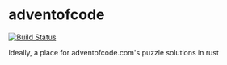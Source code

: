 # adventofcode
[![Build Status](https://travis-ci.org/tigarmo/adventofcode.svg?branch=master)](https://travis-ci.org/tigarmo/adventofcode)

Ideally, a place for adventofcode.com's puzzle solutions in rust
